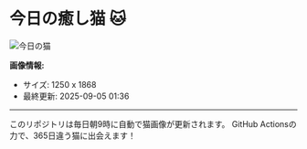 # 今日の癒し猫 🐱

![今日の猫](https://cdn2.thecatapi.com/images/twAFKVYGQ.jpg)

**画像情報:**
- サイズ: 1250 x 1868
- 最終更新: 2025-09-05 01:36

---

このリポジトリは毎日朝9時に自動で猫画像が更新されます。
GitHub Actionsの力で、365日違う猫に出会えます！

